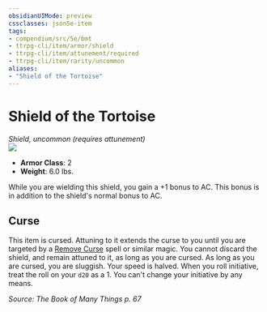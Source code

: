 ```yaml
---
obsidianUIMode: preview
cssclasses: json5e-item
tags:
- compendium/src/5e/bmt
- ttrpg-cli/item/armor/shield
- ttrpg-cli/item/attunement/required
- ttrpg-cli/item/rarity/uncommon
aliases: 
- "Shield of the Tortoise"
---
```

# Shield of the Tortoise
*Shield, uncommon (requires attunement)*  
![](/3-Mechanics/CLI/items/img/shield-of-the-tortoise.webp#right)  

- **Armor Class**: 2
- **Weight**: 6.0 lbs.

While you are wielding this shield, you gain a +1 bonus to AC. This bonus is in addition to the shield's normal bonus to AC.

## Curse

This item is cursed. Attuning to it extends the curse to you until you are targeted by a [Remove Curse](/3-Mechanics/CLI/spells/remove-curse.md) spell or similar magic. You cannot discard the shield, and remain attuned to it, as long as you are cursed. As long as you are cursed, you are sluggish. Your speed is halved. When you roll initiative, treat the roll on your `d20` as a 1. You can't change your initiative by any means.

*Source: The Book of Many Things p. 67*